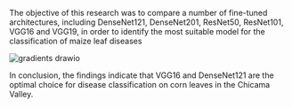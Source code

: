 The objective of this research was to compare a number of fine-tuned architectures, including DenseNet121, DenseNet201, ResNet50, ResNet101, VGG16 and VGG19, in order to identify the most suitable model for the classification of maize leaf diseases

![gradients drawio](https://github.com/user-attachments/assets/3cf4be87-c61c-4d5e-9834-4c892a20259b)

In conclusion, the findings indicate that VGG16 and DenseNet121 are the optimal choice for disease classification on corn leaves in the Chicama Valley. 
